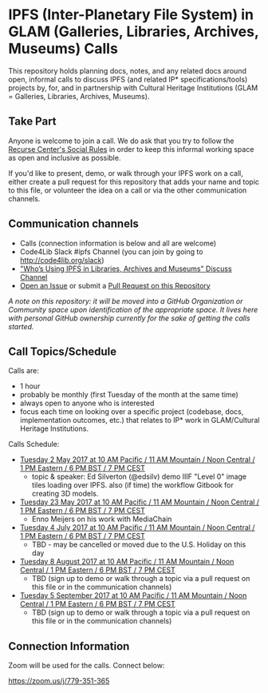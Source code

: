# IPFS (Inter-Planetary File System) in GLAM (Galleries, Libraries, Archives, Museums) Calls

This repository holds planning docs, notes, and any related docs around open, informal calls to discuss IPFS (and related IP* specifications/tools) projects by, for, and in partnership with Cultural Heritage Institutions (GLAM = Galleries, Libraries, Archives, Museums).

## Take Part

Anyone is welcome to join a call. We do ask that you try to follow the [Recurse Center's Social Rules](https://www.recurse.com/manual#sub-sec-social-rules) in order to keep this informal working space as open and inclusive as possible.

If you'd like to present, demo, or walk through your IPFS work on a call, either create a pull request for this repository that adds your name and topic to this file, or volunteer the idea on a call or via the other communication channels.

## Communication channels

* Calls (connection information is below and all are welcome)
* Code4Lib Slack #ipfs Channel (you can join by going to http://code4lib.org/slack)
* ["Who’s Using IPFS in Libraries, Archives and Museums" Discuss Channel](https://discuss.ipfs.io/t/whos-using-ipfs-in-libraries-archives-and-museums/130)
* [Open an Issue](https://github.com/cmh2166/IPFS-GLAM-Calls/issues) or submit a [Pull Request on this Repository](https://github.com/cmh2166/IPFS-GLAM-Calls/pulls)

*A note on this repository: it will be moved into a GitHub Organization or Community space upon identification of the appropriate space. It lives here with personal GitHub ownership currently for the sake of getting the calls started.*

## Call Topics/Schedule

Calls are:

* 1 hour
* probably be monthly (first Tuesday of the month at the same time)
* always open to anyone who is interested
* focus each time on looking over a specific project (codebase, docs, implementation outcomes, etc.) that relates to IP* work in GLAM/Cultural Heritage Institutions.

Calls Schedule:

* [Tuesday 2 May 2017 at 10 AM Pacific / 11 AM Mountain / Noon Central / 1 PM Eastern / 6 PM BST / 7 PM CEST](Notes/2017-05-02.md)
  * topic & speaker: Ed Silverton (@edsilv) demo IIIF "Level 0" image tiles loading over IPFS. also (if time) the workflow Gitbook for creating 3D models.
* [Tuesday 23 May 2017 at 10 AM Pacific / 11 AM Mountain / Noon Central / 1 PM Eastern / 6 PM BST / 7 PM CEST](Notes/2017-05-23.md)
  * Enno Meijers on his work with MediaChain
* [Tuesday 4 July 2017 at 10 AM Pacific / 11 AM Mountain / Noon Central / 1 PM Eastern / 6 PM BST / 7 PM CEST](Notes/2017-07-04.md)
  * TBD - may be cancelled or moved due to the U.S. Holiday on this day
* [Tuesday 8 August 2017 at 10 AM Pacific / 11 AM Mountain / Noon Central / 1 PM Eastern / 6 PM BST / 7 PM CEST](Notes/2017-08-08.md)
  * TBD (sign up to demo or walk through a topic via a pull request on this file or in the communication channels)
* [Tuesday 5 September 2017 at 10 AM Pacific / 11 AM Mountain / Noon Central / 1 PM Eastern / 6 PM BST / 7 PM CEST](Notes/2017-09-05.md)
  * TBD (sign up to demo or walk through a topic via a pull request on this file or in the communication channels)

## Connection Information

Zoom will be used for the calls. Connect below:

https://zoom.us/j/779-351-365
